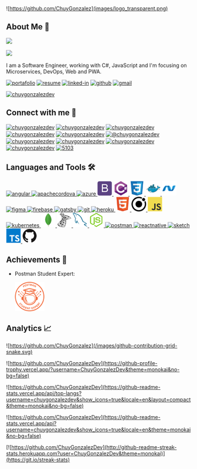 ![https://github.com/ChuyGonzalez](images/logo_transparent.png)

## About Me 🚀

![](https://komarev.com/ghpvc/?username=chuygonzalezdev&label=PROFILE+VIEWS&color=red)

[![](https://readme-typing-svg.herokuapp.com?color=26DD42&size=25&vCenter=true&lines=Hi+%F0%9F%91%8B%2C+I'm+Chuy+Gonz%C3%A1lez)](https://git.io/typing-svg)

I am a Software Engineer, working with C#, JavaScript and I'm focusing on Microservices, DevOps, Web and PWA.

[![portafolio](https://img.shields.io/badge/Portfolio-5340ff?style=for-the-badge&logo=Google-chrome&logoColor=white)](https://chuygonzalez.dev)
[![resume](https://img.shields.io/badge/Resume-4285F4?style=for-the-badge&logo=read-the-docs&logoColor=white)](https://drive.google.com/file/d/1EEgm-eGCyL0nDy1JUDGhnf_o8sbKYEv0/view?usp=sharing)
[![linked-in](https://img.shields.io/badge/Linked_In-0077B5?style=for-the-badge&logo=LinkedIn&logoColor=white)](https://www.linkedin.com/in/chuygonzalez/)
[![github](https://img.shields.io/badge/GitHub-000000?style=for-the-badge&logo=GitHub&logoColor=white)](https://github.com/chuygonzalezdev)
[![gmail](https://img.shields.io/badge/Gmail-D14836?style=for-the-badge&logo=Gmail&logoColor=white)](mailto:chuygonzalez.dev@gmail.com)

<p align="left"> <a href="https://twitter.com/chuygonzalezdev" target="_blank"><img src="https://img.shields.io/twitter/follow/chuygonzalezdev?logo=twitter&style=for-the-badge" alt="chuygonzalezdev" /></a> </p>

## Connect with me 📇

<p align="left">
<a href="https://codepen.io/chuygonzalezdev" target="_blank"><img align="center" src="https://raw.githubusercontent.com/rahuldkjain/github-profile-readme-generator/master/src/images/icons/Social/codepen.svg" alt="chuygonzalezdev" height="30" width="40" /></a> <a href="https://dev.to/chuygonzalezdev" target="_blank"><img align="center" src="https://cdn.jsdelivr.net/npm/simple-icons@3.0.1/icons/dev-dot-to.svg" alt="chuygonzalezdev" height="30" width="40" /></a> <a href="https://twitter.com/chuygonzalezdev" target="_blank"><img align="center" src="https://raw.githubusercontent.com/rahuldkjain/github-profile-readme-generator/master/src/images/icons/Social/twitter.svg" alt="chuygonzalezdev" height="30" width="40" /></a> <a href="https://codesandbox.com/chuygonzalezdev" target="_blank"><img align="center" src="https://cdn.jsdelivr.net/npm/simple-icons@3.0.1/icons/codesandbox.svg" alt="chuygonzalezdev" height="30" width="40" /></a> <a href="https://instagram.com/chuygonzalezdev" target="_blank"><img align="center" src="https://raw.githubusercontent.com/rahuldkjain/github-profile-readme-generator/master/src/images/icons/Social/instagram.svg" alt="chuygonzalezdev" height="30" width="40" /></a> <a href="https://medium.com/@chuygonzalezdev" target="_blank"><img align="center" src="https://raw.githubusercontent.com/rahuldkjain/github-profile-readme-generator/master/src/images/icons/Social/medium.svg" alt="@chuygonzalezdev" height="30" width="40" /></a> <a href="https://www.youtube.com/c/chuygonzalezdev" target="_blank"><img align="center" src="https://raw.githubusercontent.com/rahuldkjain/github-profile-readme-generator/master/src/images/icons/Social/youtube.svg" alt="chuygonzalezdev" height="30" width="40" /></a> <a href="https://codeforces.com/profile/chuygonzalezdev" target="_blank"><img align="center" src="https://cdn.jsdelivr.net/npm/simple-icons@3.0.1/icons/codeforces.svg" alt="chuygonzalezdev" height="30" width="40" /></a> <a href="https://www.leetcode.com/chuygonzalezdev" target="_blank"><img align="center" src="https://raw.githubusercontent.com/rahuldkjain/github-profile-readme-generator/master/src/images/icons/Social/leet-code.svg" alt="chuygonzalezdev" height="30" width="40" /></a> <a href="https://www.topcoder.com/members/chuygonzalezdev" target="_blank"><img align="center" src="https://cdn.jsdelivr.net/npm/simple-icons@3.0.1/icons/topcoder.svg" alt="chuygonzalezdev" height="30" width="40" /></a> <a href="https://discord.gg/5103" target="_blank"><img align="center" src="https://raw.githubusercontent.com/rahuldkjain/github-profile-readme-generator/master/src/images/icons/Social/discord.svg" alt="5103" height="30" width="40" /></a>
</p>

## Languages and Tools 🛠️

<p align="left"> <a href="https://angular.io" target="_blank"> <img src="https://angular.io/assets/images/logos/angular/angular.svg" alt="angular" width="40" height="40"/> </a> <a href="https://cordova.apache.org/" target="_blank"> <img src="https://www.vectorlogo.zone/logos/apache_cordova/apache_cordova-icon.svg" alt="apachecordova" width="40" height="40"/> </a> <a href="https://azure.microsoft.com/en-in/" target="_blank"> <img src="https://www.vectorlogo.zone/logos/microsoft_azure/microsoft_azure-icon.svg" alt="azure" width="40" height="40"/> </a> <a href="https://getbootstrap.com" target="_blank"> <img src="https://raw.githubusercontent.com/devicons/devicon/master/icons/bootstrap/bootstrap-plain.svg" alt="bootstrap" width="40" height="40"/> </a> <a href="https://www.w3schools.com/cs/" target="_blank"> <img src="https://raw.githubusercontent.com/devicons/devicon/master/icons/csharp/csharp-original.svg" alt="csharp" width="40" height="40"/> </a> <a href="https://www.w3schools.com/css/" target="_blank"> <img src="https://raw.githubusercontent.com/devicons/devicon/master/icons/css3/css3-original.svg" alt="css3" width="40" height="40"/> </a> <a href="https://www.docker.com/" target="_blank"> <img src="https://raw.githubusercontent.com/devicons/devicon/master/icons/docker/docker-original.svg" alt="docker" width="40" height="40"/> </a> <a href="https://dotnet.microsoft.com/" target="_blank"> <img src="https://raw.githubusercontent.com/devicons/devicon/master/icons/dot-net/dot-net-original.svg" alt="dotnet" width="40" height="40"/> </a>  <a href="https://www.figma.com/" target="_blank"> <img src="https://www.vectorlogo.zone/logos/figma/figma-icon.svg" alt="figma" width="40" height="40"/> </a> <a href="https://firebase.google.com/" target="_blank"> <img src="https://www.vectorlogo.zone/logos/firebase/firebase-icon.svg" alt="firebase" width="40" height="40"/> </a> <a href="https://www.gatsbyjs.com/" target="_blank"> <img src="https://www.vectorlogo.zone/logos/gatsbyjs/gatsbyjs-icon.svg" alt="gatsby" width="40" height="40"/> </a> <a href="https://git-scm.com/" target="_blank"> <img src="https://www.vectorlogo.zone/logos/git-scm/git-scm-icon.svg" alt="git" width="40" height="40"/> </a> <a href="https://heroku.com" target="_blank"> <img src="https://www.vectorlogo.zone/logos/heroku/heroku-icon.svg" alt="heroku" width="40" height="40"/> </a> <a href="https://www.w3.org/html/" target="_blank"> <img src="https://raw.githubusercontent.com/devicons/devicon/master/icons/html5/html5-original.svg" alt="html5" width="40" height="40"/> </a> <a href="https://ionicframework.com" target="_blank"> <img src="/images/ionic.svg" alt="ionic" width="40" height="40"/> </a> <a href="https://developer.mozilla.org/en-US/docs/Web/JavaScript" target="_blank"> <img src="https://raw.githubusercontent.com/devicons/devicon/master/icons/javascript/javascript-original.svg" alt="javascript" width="40" height="40"/> </a> <a href="https://kubernetes.io" target="_blank"> <img src="https://www.vectorlogo.zone/logos/kubernetes/kubernetes-icon.svg" alt="kubernetes" width="40" height="40"/> </a> <a href="https://www.mongodb.com/" target="_blank"> <img src="https://raw.githubusercontent.com/devicons/devicon/master/icons/mongodb/mongodb-original.svg" alt="mongodb" width="40" height="40" /> </a> <a href="https://www.microsoft.com/en-us/sql-server" target="_blank"> <img src="/images/microsoftsqlserver.svg" alt="mssql" width="40" height="40"/> </a> <a href="https://www.mysql.com/" target="_blank"> <img src="https://raw.githubusercontent.com/devicons/devicon/master/icons/mysql/mysql-original.svg" alt="mysql" width="40" height="40"/> </a> <a href="https://nodejs.org" target="_blank"> <img src="https://raw.githubusercontent.com/devicons/devicon/master/icons/nodejs/nodejs-original.svg" alt="nodejs" width="40" height="40"/> <a href="https://postman.com" target="_blank"> <img src="https://www.vectorlogo.zone/logos/getpostman/getpostman-icon.svg" alt="postman" width="40" height="40"/> </a> <a href="https://reactnative.dev/" target="_blank"> <img src="https://reactnative.dev/img/header_logo.svg" alt="reactnative" width="40" height="40"/> </a> <a href="https://www.sketch.com/" target="_blank"> <img src="https://www.vectorlogo.zone/logos/sketchapp/sketchapp-icon.svg" alt="sketch" width="40" height="40"/> </a> <a href="https://www.typescriptlang.org/" target="_blank"> <img src="https://raw.githubusercontent.com/devicons/devicon/master/icons/typescript/typescript-original.svg" alt="typescript" width="40" height="40"/> </a> <a href="https://www.github.com/" target="_blank"> <img src="https://raw.githubusercontent.com/devicons/devicon/master/icons/github/github-original.svg" alt="github" width="40" height="40"/> </a> </p>

## Achievements 🏅

- Postman Student Expert: <p><a href="https://api.badgr.io/public/assertions/g8wb5f4vqr61bwis4yh2uq" target="_blank"> <img src="./images/PostmanStudentExpert.png" alt="postman student expert" width="80" height="80"/></a></p>

## Analytics 📈

![https://github.com/ChuyGonzalez](/images/github-contribution-grid-snake.svg)

![https://github.com/ChuyGonzalezDev](https://github-profile-trophy.vercel.app/?username=ChuyGonzalezDev&theme=monokai&no-bg=false)

![https://github.com/ChuyGonzalezDev](https://github-readme-stats.vercel.app/api/top-langs?username=chuygonzalezdev&show_icons=true&locale=en&layout=compact&theme=monokai&no-bg=false)

![https://github.com/ChuyGonzalezDev](https://github-readme-stats.vercel.app/api?username=chuygonzalezdev&show_icons=true&locale=en&theme=monokai&no-bg=false)

[![https://github.com/ChuyGonzalezDev](http://github-readme-streak-stats.herokuapp.com?user=ChuyGonzalezDev&theme=monokai)](https://git.io/streak-stats)
